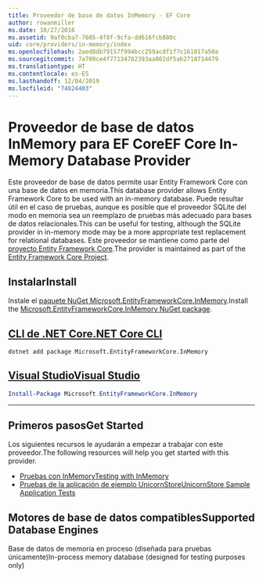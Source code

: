 ```yaml
---
title: Proveedor de base de datos InMemory - EF Core
author: rowanmiller
ms.date: 10/27/2016
ms.assetid: 9af0cba7-7605-4f8f-9cfa-dd616fcb880c
uid: core/providers/in-memory/index
ms.openlocfilehash: 2aed8db79157f994bcc259acdf1f7c161017a50a
ms.sourcegitcommit: 7a709ce4f77134782393aa802df5ab2718714479
ms.translationtype: HT
ms.contentlocale: es-ES
ms.lasthandoff: 12/04/2019
ms.locfileid: "74824403"
---
```

# <a name="ef-core-in-memory-database-provider"></a><span data-ttu-id="1beaf-102">Proveedor de base de datos InMemory para EF Core</span><span class="sxs-lookup"><span data-stu-id="1beaf-102">EF Core In-Memory Database Provider</span></span>

<span data-ttu-id="1beaf-103">Este proveedor de base de datos permite usar Entity Framework Core con una base de datos en memoria.</span><span class="sxs-lookup"><span data-stu-id="1beaf-103">This database provider allows Entity Framework Core to be used with an in-memory database.</span></span> <span data-ttu-id="1beaf-104">Puede resultar útil en el caso de pruebas, aunque es posible que el proveedor SQLite del modo en memoria sea un reemplazo de pruebas más adecuado para bases de datos relacionales.</span><span class="sxs-lookup"><span data-stu-id="1beaf-104">This can be useful for testing, although the SQLite provider in in-memory mode may be a more appropriate test replacement for relational databases.</span></span> <span data-ttu-id="1beaf-105">Este proveedor se mantiene como parte del [proyecto Entity Framework Core](https://github.com/aspnet/EntityFrameworkCore).</span><span class="sxs-lookup"><span data-stu-id="1beaf-105">The provider is maintained as part of the [Entity Framework Core Project](https://github.com/aspnet/EntityFrameworkCore).</span></span>

## <a name="install"></a><span data-ttu-id="1beaf-106">Instalar</span><span class="sxs-lookup"><span data-stu-id="1beaf-106">Install</span></span>

<span data-ttu-id="1beaf-107">Instale el [paquete NuGet Microsoft.EntityFrameworkCore.InMemory](https://www.nuget.org/packages/Microsoft.EntityFrameworkCore.InMemory/).</span><span class="sxs-lookup"><span data-stu-id="1beaf-107">Install the [Microsoft.EntityFrameworkCore.InMemory NuGet package](https://www.nuget.org/packages/Microsoft.EntityFrameworkCore.InMemory/).</span></span>

## <a name="net-core-clitabdotnet-core-cli"></a>[<span data-ttu-id="1beaf-108">CLI de .NET Core</span><span class="sxs-lookup"><span data-stu-id="1beaf-108">.NET Core CLI</span></span>](#tab/dotnet-core-cli)

```dotnetcli
dotnet add package Microsoft.EntityFrameworkCore.InMemory
```

## <a name="visual-studiotabvs"></a>[<span data-ttu-id="1beaf-109">Visual Studio</span><span class="sxs-lookup"><span data-stu-id="1beaf-109">Visual Studio</span></span>](#tab/vs)

``` powershell
Install-Package Microsoft.EntityFrameworkCore.InMemory
```

***

## <a name="get-started"></a><span data-ttu-id="1beaf-110">Primeros pasos</span><span class="sxs-lookup"><span data-stu-id="1beaf-110">Get Started</span></span>

<span data-ttu-id="1beaf-111">Los siguientes recursos le ayudarán a empezar a trabajar con este proveedor.</span><span class="sxs-lookup"><span data-stu-id="1beaf-111">The following resources will help you get started with this provider.</span></span>

* [<span data-ttu-id="1beaf-112">Pruebas con InMemory</span><span class="sxs-lookup"><span data-stu-id="1beaf-112">Testing with InMemory</span></span>](../../miscellaneous/testing/in-memory.md)
* [<span data-ttu-id="1beaf-113">Pruebas de la aplicación de ejemplo UnicornStore</span><span class="sxs-lookup"><span data-stu-id="1beaf-113">UnicornStore Sample Application Tests</span></span>](https://github.com/rowanmiller/UnicornStore/blob/master/UnicornStore/src/UnicornStore.Tests/Controllers/ShippingControllerTests.cs)

## <a name="supported-database-engines"></a><span data-ttu-id="1beaf-114">Motores de base de datos compatibles</span><span class="sxs-lookup"><span data-stu-id="1beaf-114">Supported Database Engines</span></span>

<span data-ttu-id="1beaf-115">Base de datos de memoria en proceso (diseñada para pruebas únicamente)</span><span class="sxs-lookup"><span data-stu-id="1beaf-115">In-process memory database (designed for testing purposes only)</span></span>
